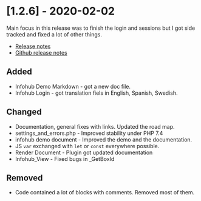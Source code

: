 # [1.2.6] - 2020-02-02
Main focus in this release was to finish the login and sessions but I got side tracked and fixed a lot of other things.

* [Release notes](main,release_v1_v1v2_v1v2v6)
* [Github release notes](https://github.com/peterlembke/infohub/releases/tag/v1.2.6)

## Added
- Infohub Demo Markdown - got a new doc file.
- Infohub Login - got translation fiels in English, Spanish, Swedish.

## Changed
- Documentation, general fixes with links. Updated the road map.
- settings_and_errors.php - Improved stability under PHP 7.4
- infohub demo document - Improved the demo and the documentation.
- JS `var` exchanged with `let` or `const` everywhere possible.
- Render Document - Plugin got updated documentation
- Infohub_View - Fixed bugs in _GetBoxId

## Removed
- Code contained a lot of blocks with comments. Removed most of them.
